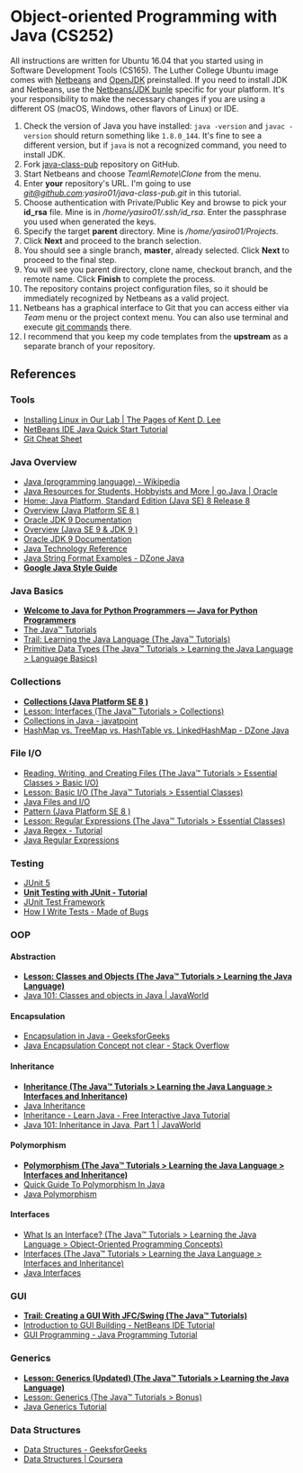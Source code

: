 # Object-oriented Programming with Java (CS252)

All instructions are written for Ubuntu 16.04 that you started using in Software Development Tools (CS165). The Luther College Ubuntu image comes with [Netbeans](https://netbeans.org/) and [OpenJDK](http://openjdk.java.net/) preinstalled. If you need to install JDK and Netbeans, use the [Netbeans/JDK bunle](http://www.oracle.com/technetwork/java/javase/downloads/index.html) specific for your platform. It's your responsibility to make the necessary changes if you are using a different OS (macOS, Windows, other flavors of Linux) or IDE.

1. Check the version of Java you have installed: `java -version` and `javac -version` should return something like `1.8.0_144`. It's fine to see a different version, but if `java` is not a recognized command, you need to install JDK.
1. Fork [java-class-pub](https://github.com/yasiro01/java-class-pub/) repository on GitHub.
1. Start Netbeans and choose *Team\Remote\Clone* from the menu.
1. Enter **your** repository's URL. I'm going to use *git@github.com:yasiro01/java-class-pub.git* in this tutorial.
1. Choose authentication with Private/Public Key and browse to pick your **id_rsa** file. Mine is in */home/yasiro01/.ssh/id_rsa*. Enter the passphrase you used when generated the keys.
1. Specify the target **parent** directory. Mine is */home/yasiro01/Projects*.
1. Click **Next** and proceed to the branch selection.
1. You should see a single branch, **master**, already selected. Click **Next** to proceed to the final step.
1. You will see you parent directory, clone name, checkout branch, and the remote name. Click **Finish** to complete the process.
1. The repository contains project configuration files, so it should be immediately recognized by Netbeans as a valid project.
1. Netbeans has a graphical interface to Git that you can access either via *Team* menu or the project context menu. You can also use terminal and execute [git commands](https://services.github.com/on-demand/downloads/github-git-cheat-sheet.pdf) there.
1. I recommend that you keep my code templates from the **upstream** as a separate branch of your repository.

## References

### Tools

* [Installing Linux in Our Lab | The Pages of Kent D. Lee](http://knuth.luther.edu/~leekent/stories/installing-linux-in-our-lab.html)
* [NetBeans IDE Java Quick Start Tutorial](https://netbeans.org/kb/docs/java/quickstart.html)
* [Git Cheat Sheet](https://services.github.com/on-demand/downloads/github-git-cheat-sheet.pdf)

### Java Overview

* [Java (programming language) - Wikipedia](https://en.wikipedia.org/wiki/Java_\(programming_language\))
* [Java Resources for Students, Hobbyists and More | go.Java | Oracle](https://go.java/index.html)
* [Home: Java Platform, Standard Edition (Java SE) 8 Release 8](https://docs.oracle.com/javase/8/index.html)
* [Overview (Java Platform SE 8 )](https://docs.oracle.com/javase/8/docs/api/overview-summary.html)
* [Oracle JDK 9 Documentation](https://docs.oracle.com/javase/9/index.html)
* [Overview (Java SE 9 &amp; JDK 9 )](https://docs.oracle.com/javase/9/docs/api/overview-summary.html)
* [Oracle JDK 9 Documentation](https://docs.oracle.com/javase/9/)
* [Java Technology Reference](http://www.oracle.com/technetwork/java/index-jsp-142903.html)
* [Java String Format Examples - DZone Java](https://dzone.com/articles/java-string-format-examples)
* **[Google Java Style Guide](https://google.github.io/styleguide/javaguide.html)**

### Java Basics
* **[Welcome to Java for Python Programmers — Java for Python Programmers](https://runestone.academy/runestone/static/java4python/index.html)**
* [The Java™ Tutorials](https://docs.oracle.com/javase/tutorial/)
* [Trail: Learning the Java Language (The Java™ Tutorials)](https://docs.oracle.com/javase/tutorial/java/)
* [Primitive Data Types (The Java™ Tutorials > Learning the Java Language > Language Basics)](https://docs.oracle.com/javase/tutorial/java/nutsandbolts/datatypes.html)

### Collections
* **[Collections (Java Platform SE 8 )](https://docs.oracle.com/javase/8/docs/api/java/util/Collections.html)**
* [Lesson: Interfaces (The Java™ Tutorials > Collections)](https://docs.oracle.com/javase/tutorial/collections/interfaces/index.html)
* [Collections in Java - javatpoint](https://www.javatpoint.com/collections-in-java)
* [HashMap vs. TreeMap vs. HashTable vs. LinkedHashMap - DZone Java](https://dzone.com/articles/hashmap-vs-treemap-vs)

### File I/O
* [Reading, Writing, and Creating Files (The Java™ Tutorials > Essential Classes > Basic I/O)](https://docs.oracle.com/javase/tutorial/essential/io/file.html)
* [Lesson: Basic I/O (The Java™ Tutorials > Essential Classes)](https://docs.oracle.com/javase/tutorial/essential/io/index.html)
* [Java Files and I/O](https://www.tutorialspoint.com/java/java_files_io.htm)
* [Pattern (Java Platform SE 8 )](https://docs.oracle.com/javase/8/docs/api/java/util/regex/Pattern.html)
* [Lesson: Regular Expressions (The Java™ Tutorials > Essential Classes)](https://docs.oracle.com/javase/tutorial/essential/regex/)
* [Java Regex - Tutorial](http://www.vogella.com/tutorials/JavaRegularExpressions/article.html)
* [Java Regular Expressions](https://www.tutorialspoint.com/java/java_regular_expressions.htm)

### Testing
* [JUnit 5](http://junit.org/junit5/)
* **[Unit Testing with JUnit - Tutorial](http://www.vogella.com/tutorials/JUnit/article.html)**
* [JUnit Test Framework](https://www.tutorialspoint.com/junit/junit_test_framework.htm)
* [How I Write Tests - Made of Bugs](https://blog.nelhage.com/2016/12/how-i-test/)

### OOP

#### Abstraction
* **[Lesson: Classes and Objects (The Java™ Tutorials > Learning the Java Language)](https://docs.oracle.com/javase/tutorial/java/javaOO/index.html)**
* [Java 101: Classes and objects in Java | JavaWorld](https://www.javaworld.com/article/2979739/learn-java/java-101-classes-and-objects-in-java.html)

#### Encapsulation
* [Encapsulation in Java - GeeksforGeeks](http://www.geeksforgeeks.org/encapsulation-in-java/)
* [Java Encapsulation Concept not clear - Stack Overflow](https://stackoverflow.com/questions/19044362/java-encapsulation-concept-not-clear)

#### Inheritance
* **[Inheritance (The Java™ Tutorials > Learning the Java Language > Interfaces and Inheritance)](https://docs.oracle.com/javase/tutorial/java/IandI/subclasses.html)**
* [Java Inheritance](https://www.tutorialspoint.com/java/java_inheritance.htm)
* [Inheritance - Learn Java - Free Interactive Java Tutorial](http://www.learnjavaonline.org/en/Inheritance)
* [Java 101: Inheritance in Java, Part 1 | JavaWorld](https://www.javaworld.com/article/2987426/core-java/java-101-inheritance-in-java-part-1.html)

#### Polymorphism
* **[Polymorphism (The Java™ Tutorials > Learning the Java Language > Interfaces and Inheritance)](https://docs.oracle.com/javase/tutorial/java/IandI/polymorphism.html)**
* [Quick Guide To Polymorphism In Java](https://www.sitepoint.com/quick-guide-to-polymorphism-in-java/)
* [Java Polymorphism](https://www.tutorialspoint.com/java/java_polymorphism.htm)

#### Interfaces
* [What Is an Interface? (The Java™ Tutorials > Learning the Java Language > Object-Oriented Programming Concepts)](https://docs.oracle.com/javase/tutorial/java/concepts/interface.html)
* [Interfaces (The Java™ Tutorials > Learning the Java Language > Interfaces and Inheritance)](https://docs.oracle.com/javase/tutorial/java/IandI/createinterface.html)
* [Java Interfaces](http://tutorials.jenkov.com/java/interfaces.html)

### GUI
* **[Trail: Creating a GUI With JFC/Swing (The Java™ Tutorials)](http://docs.oracle.com/javase/tutorial/uiswing/)**
* [Introduction to GUI Building - NetBeans IDE Tutorial](https://netbeans.org/kb/docs/java/gui-functionality.html)
* [GUI Programming - Java Programming Tutorial](https://www3.ntu.edu.sg/home/ehchua/programming/java/j4a_gui.html)

### Generics
* **[Lesson: Generics (Updated) (The Java™ Tutorials > Learning the Java Language)](https://docs.oracle.com/javase/tutorial/java/generics/index.html)**
* [Lesson: Generics (The Java™ Tutorials > Bonus)](https://docs.oracle.com/javase/tutorial/extra/generics/index.html)
* [Java Generics Tutorial](http://tutorials.jenkov.com/java-generics/index.html)

### Data Structures
* [Data Structures - GeeksforGeeks](http://www.geeksforgeeks.org/data-structures/)
* [Data Structures | Coursera](https://www.coursera.org/learn/data-structures)
